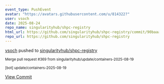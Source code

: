 ```yaml
---
event_type: PushEvent
avatar: "https://avatars.githubusercontent.com/u/814322?"
user: vsoch
date: 2025-08-24
repo_name: singularityhub/shpc-registry
html_url: https://github.com/singularityhub/shpc-registry/commit/90baaad45113711d7f92592f15b8f64eb5c7d575
repo_url: https://github.com/singularityhub/shpc-registry
---
```


<a href='https://github.com/vsoch' target='_blank'>vsoch</a> pushed to <a href='https://github.com/singularityhub/shpc-registry' target='_blank'>singularityhub/shpc-registry</a>

<small>Merge pull request #369 from singularityhub/update/containers-2025-08-19

[bot] update/containers-2025-08-19</small>

<a href='https://github.com/singularityhub/shpc-registry/commit/90baaad45113711d7f92592f15b8f64eb5c7d575' target='_blank'>View Commit</a>